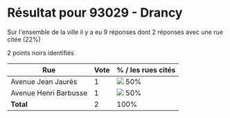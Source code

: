 # Résultat pour 93029 - Drancy

Sur l'ensemble de la ville il y a eu 9 réponses dont 2 réponses avec une rue citée (22%)

2 points noirs identifiés

| Rue | Vote | % / les rues cités|
|-----|------|-------------------|
| Avenue Jean Jaurès | 1 | <img src="../../img/bar_50.gif" />&nbsp;50%|
| Avenue Henri Barbusse | 1 | <img src="../../img/bar_50.gif" />&nbsp;50%|
| **Total** | 2 | 100%|
